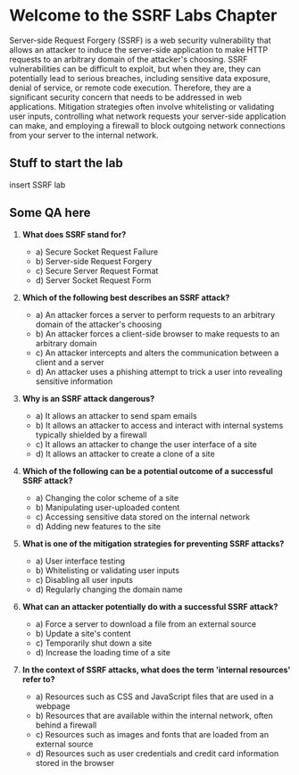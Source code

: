 # Welcome to the SSRF Labs Chapter

Server-side Request Forgery (SSRF) is a web security vulnerability that allows an attacker to induce the server-side application to make HTTP requests to an arbitrary domain of the attacker's choosing.
SSRF vulnerabilities can be difficult to exploit, but when they are, they can potentially lead to serious breaches, including sensitive data exposure, denial of service, or remote code execution. Therefore, they are a significant security concern that needs to be addressed in web applications. Mitigation strategies often involve whitelisting or validating user inputs, controlling what network requests your server-side application can make, and employing a firewall to block outgoing network connections from your server to the internal network.

## Stuff to start the lab

insert SSRF lab

## Some QA here

1. **What does SSRF stand for?**
   - a) Secure Socket Request Failure
   - b) Server-side Request Forgery
   - c) Secure Server Request Format
   - d) Server Socket Request Form

2. **Which of the following best describes an SSRF attack?**
   - a) An attacker forces a server to perform requests to an arbitrary domain of the attacker's choosing
   - b) An attacker forces a client-side browser to make requests to an arbitrary domain
   - c) An attacker intercepts and alters the communication between a client and a server
   - d) An attacker uses a phishing attempt to trick a user into revealing sensitive information

3. **Why is an SSRF attack dangerous?**
   - a) It allows an attacker to send spam emails
   - b) It allows an attacker to access and interact with internal systems typically shielded by a firewall
   - c) It allows an attacker to change the user interface of a site
   - d) It allows an attacker to create a clone of a site

4. **Which of the following can be a potential outcome of a successful SSRF attack?**
   - a) Changing the color scheme of a site
   - b) Manipulating user-uploaded content
   - c) Accessing sensitive data stored on the internal network
   - d) Adding new features to the site

5. **What is one of the mitigation strategies for preventing SSRF attacks?**
   - a) User interface testing
   - b) Whitelisting or validating user inputs
   - c) Disabling all user inputs
   - d) Regularly changing the domain name

6. **What can an attacker potentially do with a successful SSRF attack?**
   - a) Force a server to download a file from an external source
   - b) Update a site's content
   - c) Temporarily shut down a site
   - d) Increase the loading time of a site

7. **In the context of SSRF attacks, what does the term 'internal resources' refer to?**
   - a) Resources such as CSS and JavaScript files that are used in a webpage
   - b) Resources that are available within the internal network, often behind a firewall
   - c) Resources such as images and fonts that are loaded from an external source
   - d) Resources such as user credentials and credit card information stored in the browser
